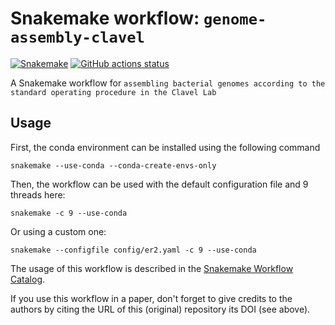 # Snakemake workflow: `genome-assembly-clavel`

[![Snakemake](https://img.shields.io/badge/snakemake-≥6.3.0-brightgreen.svg)](https://snakemake.github.io)
[![GitHub actions status](https://github.com/cpauvert/genome-assembly-clavel/workflows/Tests/badge.svg?branch=main)](https://github.com/cpauvert/genome-assembly-clavel/actions?query=branch%3Amain+workflow%3ATests)


A Snakemake workflow for `assembling bacterial genomes according to the standard operating procedure in the Clavel Lab`


## Usage

First, the conda environment can be installed using the following command

    snakemake --use-conda --conda-create-envs-only

Then, the workflow can be used with the default configuration file and 9 threads here:

    snakemake -c 9 --use-conda

Or using a custom one:

    snakemake --configfile config/er2.yaml -c 9 --use-conda

The usage of this workflow is described in the [Snakemake Workflow Catalog](https://snakemake.github.io/snakemake-workflow-catalog/?usage=cpauvert%2Fgenome-assembly-clavel).

If you use this workflow in a paper, don't forget to give credits to the authors by citing the URL of this (original) repository its DOI (see above).

